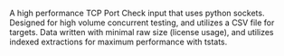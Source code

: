 A high performance TCP Port Check input that uses python sockets. Designed for high volume concurrent testing, and utilizes a CSV file for targets. Data written with minimal raw size (license usage), and utilizes indexed extractions for maximum performance with tstats.